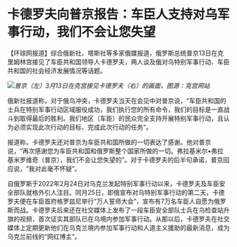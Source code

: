 # 卡德罗夫向普京报告：车臣人支持对乌军事行动，我们不会让您失望

【环球网报道】综合俄新社、塔斯社等多家俄媒报道，俄罗斯总统普京13日在克里姆林宫接见了车臣共和国领导人卡德罗夫，两人谈及俄对乌特别军事行动、车臣共和国的社会经济发展情况等话题。

![](https://inews.gtimg.com/om_bt/OUnSSrl3MVHOeKq0oZOB8DZKKut_mV6VB_-r1ccfzKox0AA/1000)_普京（左）3月13日在克宫接见卡德罗夫（右）的画面，图源：克宫网站_

俄新社报道称，对于俄乌冲突，卡德罗夫当天在会见中对普京说，“车臣共和国的士兵在特别军事行动区域服役成功，我们执行您的所有命令，我们的目标是一直战斗到取得最后的胜利。我们地区（车臣）的民众完全支持开展特别军事行动，且认为必须实现此次行动的目标、完成此次行动的任务”。

报道称，卡德罗夫还对普京为车臣共和国所做的一切表达了感谢。他对普京说，“再次感谢您为车臣共和国和俄罗斯整个国家所做的一切。弗拉基米尔•弗拉基米罗维奇（普京），我们不会让您失望的”。对于卡德罗夫的后半句承诺，普京回应说，“我对此毫不怀疑”。

自俄罗斯于2022年2月24日对乌克兰发起特别军事行动以来，卡德罗夫及车臣安全部队就格外引人注目。同月25日，即俄宣布对乌特别军事行动的第二天，卡德罗夫便在车臣首府格罗兹尼举行“万人誓师大会”，宣布有7万名车臣人自愿为俄罗斯而战。卡德罗夫后来还在社交媒体上发布了一段车臣安全部队士兵在乌检查站升旗的视频，首次证实其部队已在乌境内参加军事行动。从那以后，卡德罗夫在社交媒体上定期更新他们在乌克兰境内参加军事行动和人道主义援助的最新消息，成为乌克兰前线的“网红博主”。

